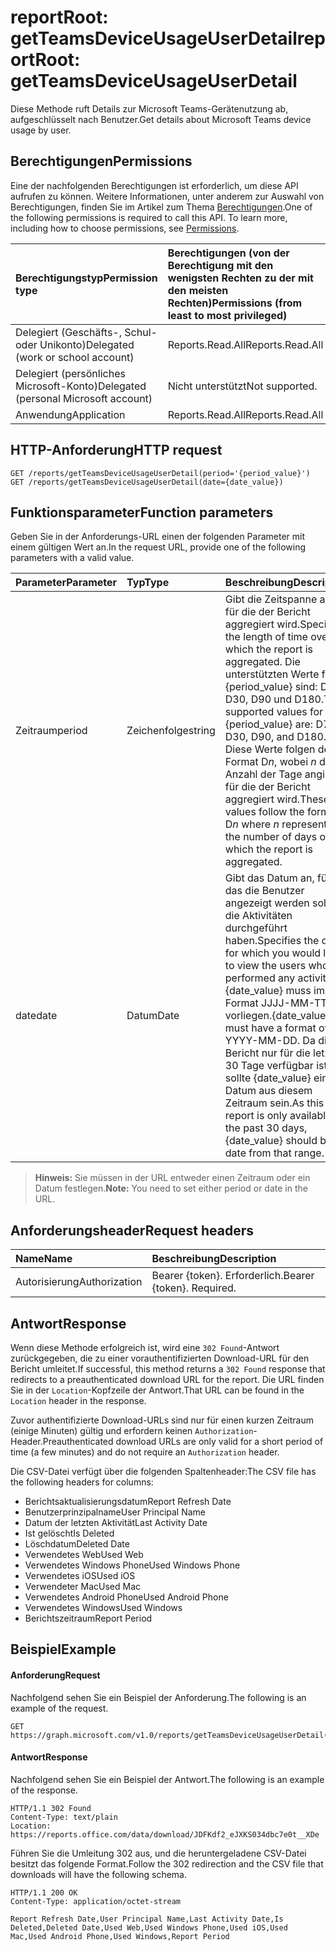 # <a name="reportroot-getteamsdeviceusageuserdetail"></a><span data-ttu-id="4d903-101">reportRoot: getTeamsDeviceUsageUserDetail</span><span class="sxs-lookup"><span data-stu-id="4d903-101">reportRoot: getTeamsDeviceUsageUserDetail</span></span>

<span data-ttu-id="4d903-102">Diese Methode ruft Details zur Microsoft Teams-Gerätenutzung ab, aufgeschlüsselt nach Benutzer.</span><span class="sxs-lookup"><span data-stu-id="4d903-102">Get details about Microsoft Teams device usage by user.</span></span>

## <a name="permissions"></a><span data-ttu-id="4d903-103">Berechtigungen</span><span class="sxs-lookup"><span data-stu-id="4d903-103">Permissions</span></span>

<span data-ttu-id="4d903-p101">Eine der nachfolgenden Berechtigungen ist erforderlich, um diese API aufrufen zu können. Weitere Informationen, unter anderem zur Auswahl von Berechtigungen, finden Sie im Artikel zum Thema [Berechtigungen](../../../concepts/permissions_reference.md).</span><span class="sxs-lookup"><span data-stu-id="4d903-p101">One of the following permissions is required to call this API. To learn more, including how to choose permissions, see [Permissions](../../../concepts/permissions_reference.md).</span></span>

| <span data-ttu-id="4d903-106">Berechtigungstyp</span><span class="sxs-lookup"><span data-stu-id="4d903-106">Permission type</span></span>                        | <span data-ttu-id="4d903-107">Berechtigungen (von der Berechtigung mit den wenigsten Rechten zu der mit den meisten Rechten)</span><span class="sxs-lookup"><span data-stu-id="4d903-107">Permissions (from least to most privileged)</span></span> |
| :------------------------------------- | :--------------------------------------- |
| <span data-ttu-id="4d903-108">Delegiert (Geschäfts-, Schul- oder Unikonto)</span><span class="sxs-lookup"><span data-stu-id="4d903-108">Delegated (work or school account)</span></span>     | <span data-ttu-id="4d903-109">Reports.Read.All</span><span class="sxs-lookup"><span data-stu-id="4d903-109">Reports.Read.All</span></span>                         |
| <span data-ttu-id="4d903-110">Delegiert (persönliches Microsoft-Konto)</span><span class="sxs-lookup"><span data-stu-id="4d903-110">Delegated (personal Microsoft account)</span></span> | <span data-ttu-id="4d903-111">Nicht unterstützt</span><span class="sxs-lookup"><span data-stu-id="4d903-111">Not supported.</span></span>                           |
| <span data-ttu-id="4d903-112">Anwendung</span><span class="sxs-lookup"><span data-stu-id="4d903-112">Application</span></span>                            | <span data-ttu-id="4d903-113">Reports.Read.All</span><span class="sxs-lookup"><span data-stu-id="4d903-113">Reports.Read.All</span></span>                         |

## <a name="http-request"></a><span data-ttu-id="4d903-114">HTTP-Anforderung</span><span class="sxs-lookup"><span data-stu-id="4d903-114">HTTP request</span></span>

<!-- { "blockType": "samples" } -->

```http
GET /reports/getTeamsDeviceUsageUserDetail(period='{period_value}')
GET /reports/getTeamsDeviceUsageUserDetail(date={date_value})
```

## <a name="function-parameters"></a><span data-ttu-id="4d903-115">Funktionsparameter</span><span class="sxs-lookup"><span data-stu-id="4d903-115">Function parameters</span></span>

<span data-ttu-id="4d903-116">Geben Sie in der Anforderungs-URL einen der folgenden Parameter mit einem gültigen Wert an.</span><span class="sxs-lookup"><span data-stu-id="4d903-116">In the request URL, provide one of the following parameters with a valid value.</span></span>

| <span data-ttu-id="4d903-117">Parameter</span><span class="sxs-lookup"><span data-stu-id="4d903-117">Parameter</span></span> | <span data-ttu-id="4d903-118">Typ</span><span class="sxs-lookup"><span data-stu-id="4d903-118">Type</span></span>   | <span data-ttu-id="4d903-119">Beschreibung</span><span class="sxs-lookup"><span data-stu-id="4d903-119">Description</span></span>                              |
| :-------- | :----- | :--------------------------------------- |
| <span data-ttu-id="4d903-120">Zeitraum</span><span class="sxs-lookup"><span data-stu-id="4d903-120">period</span></span>    | <span data-ttu-id="4d903-121">Zeichenfolge</span><span class="sxs-lookup"><span data-stu-id="4d903-121">string</span></span> | <span data-ttu-id="4d903-122">Gibt die Zeitspanne an, für die der Bericht aggregiert wird.</span><span class="sxs-lookup"><span data-stu-id="4d903-122">Specifies the length of time over which the report is aggregated.</span></span> <span data-ttu-id="4d903-123">Die unterstützten Werte für {period_value} sind: D7, D30, D90 und D180.</span><span class="sxs-lookup"><span data-stu-id="4d903-123">The supported values for {period_value} are: D7, D30, D90, and D180.</span></span> <span data-ttu-id="4d903-124">Diese Werte folgen dem Format D*n*, wobei *n* die Anzahl der Tage angibt, für die der Bericht aggregiert wird.</span><span class="sxs-lookup"><span data-stu-id="4d903-124">These values follow the format D*n* where *n* represents the number of days over which the report is aggregated.</span></span> |
| <span data-ttu-id="4d903-125">date</span><span class="sxs-lookup"><span data-stu-id="4d903-125">date</span></span>      | <span data-ttu-id="4d903-126">Datum</span><span class="sxs-lookup"><span data-stu-id="4d903-126">Date</span></span>   | <span data-ttu-id="4d903-127">Gibt das Datum an, für das die Benutzer angezeigt werden sollen, die Aktivitäten durchgeführt haben.</span><span class="sxs-lookup"><span data-stu-id="4d903-127">Specifies the date for which you would like to view the users who performed any activity.</span></span> <span data-ttu-id="4d903-128">{date_value} muss im Format JJJJ-MM-TT vorliegen.</span><span class="sxs-lookup"><span data-stu-id="4d903-128">{date_value} must have a format of YYYY-MM-DD.</span></span> <span data-ttu-id="4d903-129">Da dieser Bericht nur für die letzten 30 Tage verfügbar ist, sollte {date_value} ein Datum aus diesem Zeitraum sein.</span><span class="sxs-lookup"><span data-stu-id="4d903-129">As this report is only available for the past 30 days, {date_value} should be a date from that range.</span></span> |

> <span data-ttu-id="4d903-130">**Hinweis:** Sie müssen in der URL entweder einen Zeitraum oder ein Datum festlegen.</span><span class="sxs-lookup"><span data-stu-id="4d903-130">**Note:** You need to set either period or date in the URL.</span></span>

## <a name="request-headers"></a><span data-ttu-id="4d903-131">Anforderungsheader</span><span class="sxs-lookup"><span data-stu-id="4d903-131">Request headers</span></span>

| <span data-ttu-id="4d903-132">Name</span><span class="sxs-lookup"><span data-stu-id="4d903-132">Name</span></span>          | <span data-ttu-id="4d903-133">Beschreibung</span><span class="sxs-lookup"><span data-stu-id="4d903-133">Description</span></span>               |
| :------------ | :------------------------ |
| <span data-ttu-id="4d903-134">Autorisierung</span><span class="sxs-lookup"><span data-stu-id="4d903-134">Authorization</span></span> | <span data-ttu-id="4d903-p104">Bearer {token}. Erforderlich.</span><span class="sxs-lookup"><span data-stu-id="4d903-p104">Bearer {token}. Required.</span></span> |

## <a name="response"></a><span data-ttu-id="4d903-137">Antwort</span><span class="sxs-lookup"><span data-stu-id="4d903-137">Response</span></span>

<span data-ttu-id="4d903-138">Wenn diese Methode erfolgreich ist, wird eine `302 Found`-Antwort zurückgegeben, die zu einer vorauthentifizierten Download-URL für den Bericht umleitet.</span><span class="sxs-lookup"><span data-stu-id="4d903-138">If successful, this method returns a `302 Found` response that redirects to a preauthenticated download URL for the report.</span></span> <span data-ttu-id="4d903-139">Die URL finden Sie in der `Location`-Kopfzeile der Antwort.</span><span class="sxs-lookup"><span data-stu-id="4d903-139">That URL can be found in the `Location` header in the response.</span></span>

<span data-ttu-id="4d903-140">Zuvor authentifizierte Download-URLs sind nur für einen kurzen Zeitraum (einige Minuten) gültig und erfordern keinen `Authorization`-Header.</span><span class="sxs-lookup"><span data-stu-id="4d903-140">Preauthenticated download URLs are only valid for a short period of time (a few minutes) and do not require an `Authorization` header.</span></span>

<span data-ttu-id="4d903-141">Die CSV-Datei verfügt über die folgenden Spaltenheader:</span><span class="sxs-lookup"><span data-stu-id="4d903-141">The CSV file has the following headers for columns:</span></span>

- <span data-ttu-id="4d903-142">Berichtsaktualisierungsdatum</span><span class="sxs-lookup"><span data-stu-id="4d903-142">Report Refresh Date</span></span>
- <span data-ttu-id="4d903-143">Benutzerprinzipalname</span><span class="sxs-lookup"><span data-stu-id="4d903-143">User Principal Name</span></span>
- <span data-ttu-id="4d903-144">Datum der letzten Aktivität</span><span class="sxs-lookup"><span data-stu-id="4d903-144">Last Activity Date</span></span>
- <span data-ttu-id="4d903-145">Ist gelöscht</span><span class="sxs-lookup"><span data-stu-id="4d903-145">Is Deleted</span></span>
- <span data-ttu-id="4d903-146">Löschdatum</span><span class="sxs-lookup"><span data-stu-id="4d903-146">Deleted Date</span></span>
- <span data-ttu-id="4d903-147">Verwendetes Web</span><span class="sxs-lookup"><span data-stu-id="4d903-147">Used Web</span></span>
- <span data-ttu-id="4d903-148">Verwendetes Windows Phone</span><span class="sxs-lookup"><span data-stu-id="4d903-148">Used Windows Phone</span></span>
- <span data-ttu-id="4d903-149">Verwendetes iOS</span><span class="sxs-lookup"><span data-stu-id="4d903-149">Used iOS</span></span>
- <span data-ttu-id="4d903-150">Verwendeter Mac</span><span class="sxs-lookup"><span data-stu-id="4d903-150">Used Mac</span></span>
- <span data-ttu-id="4d903-151">Verwendetes Android Phone</span><span class="sxs-lookup"><span data-stu-id="4d903-151">Used Android Phone</span></span>
- <span data-ttu-id="4d903-152">Verwendetes Windows</span><span class="sxs-lookup"><span data-stu-id="4d903-152">Used Windows</span></span>
- <span data-ttu-id="4d903-153">Berichtszeitraum</span><span class="sxs-lookup"><span data-stu-id="4d903-153">Report Period</span></span>

## <a name="example"></a><span data-ttu-id="4d903-154">Beispiel</span><span class="sxs-lookup"><span data-stu-id="4d903-154">Example</span></span>

#### <a name="request"></a><span data-ttu-id="4d903-155">Anforderung</span><span class="sxs-lookup"><span data-stu-id="4d903-155">Request</span></span>

<span data-ttu-id="4d903-156">Nachfolgend sehen Sie ein Beispiel der Anforderung.</span><span class="sxs-lookup"><span data-stu-id="4d903-156">The following is an example of the request.</span></span>

<!-- {
  "blockType": "request",
  "name": "reportroot_getteamsdeviceusageuserdetail"
}-->

```http
GET https://graph.microsoft.com/v1.0/reports/getTeamsDeviceUsageUserDetail(period='D7')
```

#### <a name="response"></a><span data-ttu-id="4d903-157">Antwort</span><span class="sxs-lookup"><span data-stu-id="4d903-157">Response</span></span>

<span data-ttu-id="4d903-158">Nachfolgend sehen Sie ein Beispiel der Antwort.</span><span class="sxs-lookup"><span data-stu-id="4d903-158">The following is an example of the response.</span></span>

<!-- {
  "blockType": "response",
  "truncated": true,
  "@odata.type": "microsoft.graph.report"
} -->

```http
HTTP/1.1 302 Found
Content-Type: text/plain
Location: https://reports.office.com/data/download/JDFKdf2_eJXKS034dbc7e0t__XDe
```

<span data-ttu-id="4d903-159">Führen Sie die Umleitung 302 aus, und die heruntergeladene CSV-Datei besitzt das folgende Format.</span><span class="sxs-lookup"><span data-stu-id="4d903-159">Follow the 302 redirection and the CSV file that downloads will have the following schema.</span></span>

<!-- { "blockType": "ignored" } --> 

```http
HTTP/1.1 200 OK
Content-Type: application/octet-stream

Report Refresh Date,User Principal Name,Last Activity Date,Is Deleted,Deleted Date,Used Web,Used Windows Phone,Used iOS,Used Mac,Used Android Phone,Used Windows,Report Period
```
